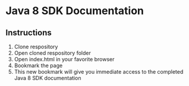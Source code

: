 # Java 8 SDK Documentation

## Instructions
1. Clone respository
2. Open cloned respository folder
3. Open index.html in your favorite browser
4. Bookmark the page
5. This new bookmark will give you immediate access to the completed Java 8 SDK documentation
